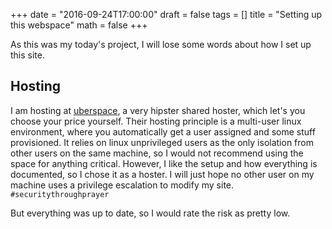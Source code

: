 +++
date = "2016-09-24T17:00:00"
draft = false
tags = []
title = "Setting up this webspace"
math = false
+++

As this was my today's project, I will lose some words about how I set up this site. 

## Hosting
I am hosting at [uberspace](https://uberspace.de/), a very hipster shared hoster, which let's you choose your price yourself. Their hosting principle is a multi-user linux environment, where you automatically get a user assigned and some stuff provisioned. It relies on linux unprivileged users as the only isolation from other users on the same machine, so I would not recommend using the space for anything critical. However, I like the setup and how everything is documented, so I chose it as a hoster. I will just hope no other user on my machine uses a privilege escalation to modify my site. `#securitythroughprayer`

But everything was up to date, so I would rate the risk as pretty low. 